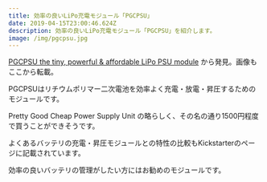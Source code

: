 ```yaml
---
title: 効率の良いLiPo充電モジュール「PGCPSU」
date: 2019-04-15T23:00:46.624Z
description: 効率の良いLiPo充電モジュール「PGCPSU」を紹介します。
image: /img/pgcpsu.jpg
---
```

[PGCPSU the tiny, powerful & affordable LiPo PSU module](https://www.kickstarter.com/projects/staudt-technologies/pgcpsu-the-tiny-powerful-and-affordable-lipo-psu-m) から発見。画像もここから転載。

PGCPSUはリチウムポリマー二次電池を効率よく充電・放電・昇圧するためのモジュールです。

Pretty Good Cheap Power Supply Unit の略らしく、その名の通り1500円程度で買うことができそうです。

よくあるバッテリの充電・昇圧モジュールとの特性の比較もKickstarterのページに記載されています。

効率の良いバッテリの管理がしたい方にはお勧めのモジュールです。
